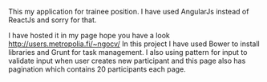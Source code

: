 
This my application for trainee position.
I have used AngularJs instead of ReactJs and sorry for that.

I have hosted it in my page hope you have a look 
http://users.metropolia.fi/~ngocv/
In this project I have used Bower to install libraries and Grunt for task management.
I also using pattern for input to validate input when user creates new participant and this page also has
 pagination which contains 20 participants each page.
 

